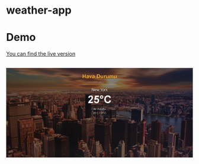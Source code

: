 # weather-app

# Demo
[You can find the live version](https://sametert.github.io/weather-app/)

##
![](weather.png)
